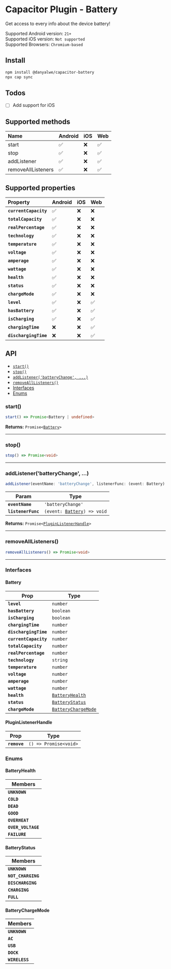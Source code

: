 # Capacitor Plugin - Battery

Get access to every info about the device battery!

Supported Android version: `21+`\
Supported iOS version: `Not supported`\
Supported Browsers: `Chromium-based`

## Install

```bash
npm install @danyalwe/capacitor-battery
npx cap sync
```

## Todos

- [ ] Add support for iOS

## Supported methods

| Name               | Android | iOS | Web |
| :----------------- | :------ | :-- | :-- |
| start              | ✅      | ❌  | ✅  |
| stop               | ✅      | ❌  | ✅  |
| addListener        | ✅      | ❌  | ✅  |
| removeAllListeners | ✅      | ❌  | ✅  |

## Supported properties

| Property              | Android | iOS | Web |
| :-------------------- | :------ | :-- | :-- |
| **`currentCapacity`** | ✅      | ❌  | ❌  |
| **`totalCapacity`**   | ✅      | ❌  | ❌  |
| **`realPercentage`**  | ✅      | ❌  | ❌  |
| **`technology`**      | ✅      | ❌  | ❌  |
| **`temperature`**     | ✅      | ❌  | ❌  |
| **`voltage`**         | ✅      | ❌  | ❌  |
| **`amperage`**        | ✅      | ❌  | ❌  |
| **`wattage`**         | ✅      | ❌  | ❌  |
| **`health`**          | ✅      | ❌  | ❌  |
| **`status`**          | ✅      | ❌  | ❌  |
| **`chargeMode`**      | ✅      | ❌  | ❌  |
| **`level`**           | ✅      | ❌  | ✅  |
| **`hasBattery`**      | ✅      | ❌  | ✅  |
| **`isCharging`**      | ✅      | ❌  | ✅  |
| **`chargingTime`**    | ❌      | ❌  | ✅  |
| **`dischargingTime`** | ❌      | ❌  | ✅  |

## API

<docgen-index>

* [`start()`](#start)
* [`stop()`](#stop)
* [`addListener('batteryChange', ...)`](#addlistenerbatterychange)
* [`removeAllListeners()`](#removealllisteners)
* [Interfaces](#interfaces)
* [Enums](#enums)

</docgen-index>

<docgen-api>
<!--Update the source file JSDoc comments and rerun docgen to update the docs below-->

### start()

```typescript
start() => Promise<Battery | undefined>
```

**Returns:** <code>Promise&lt;<a href="#battery">Battery</a>&gt;</code>

--------------------


### stop()

```typescript
stop() => Promise<void>
```

--------------------


### addListener('batteryChange', ...)

```typescript
addListener(eventName: 'batteryChange', listenerFunc: (event: Battery) => void) => Promise<PluginListenerHandle>
```

| Param              | Type                                                            |
| ------------------ | --------------------------------------------------------------- |
| **`eventName`**    | <code>'batteryChange'</code>                                    |
| **`listenerFunc`** | <code>(event: <a href="#battery">Battery</a>) =&gt; void</code> |

**Returns:** <code>Promise&lt;<a href="#pluginlistenerhandle">PluginListenerHandle</a>&gt;</code>

--------------------


### removeAllListeners()

```typescript
removeAllListeners() => Promise<void>
```

--------------------


### Interfaces


#### Battery

| Prop                  | Type                                                            |
| --------------------- | --------------------------------------------------------------- |
| **`level`**           | <code>number</code>                                             |
| **`hasBattery`**      | <code>boolean</code>                                            |
| **`isCharging`**      | <code>boolean</code>                                            |
| **`chargingTime`**    | <code>number</code>                                             |
| **`dischargingTime`** | <code>number</code>                                             |
| **`currentCapacity`** | <code>number</code>                                             |
| **`totalCapacity`**   | <code>number</code>                                             |
| **`realPercentage`**  | <code>number</code>                                             |
| **`technology`**      | <code>string</code>                                             |
| **`temperature`**     | <code>number</code>                                             |
| **`voltage`**         | <code>number</code>                                             |
| **`amperage`**        | <code>number</code>                                             |
| **`wattage`**         | <code>number</code>                                             |
| **`health`**          | <code><a href="#batteryhealth">BatteryHealth</a></code>         |
| **`status`**          | <code><a href="#batterystatus">BatteryStatus</a></code>         |
| **`chargeMode`**      | <code><a href="#batterychargemode">BatteryChargeMode</a></code> |


#### PluginListenerHandle

| Prop         | Type                                      |
| ------------ | ----------------------------------------- |
| **`remove`** | <code>() =&gt; Promise&lt;void&gt;</code> |


### Enums


#### BatteryHealth

| Members            |
| ------------------ |
| **`UNKNOWN`**      |
| **`COLD`**         |
| **`DEAD`**         |
| **`GOOD`**         |
| **`OVERHEAT`**     |
| **`OVER_VOLTAGE`** |
| **`FAILURE`**      |


#### BatteryStatus

| Members            |
| ------------------ |
| **`UNKNOWN`**      |
| **`NOT_CHARGING`** |
| **`DISCHARGING`**  |
| **`CHARGING`**     |
| **`FULL`**         |


#### BatteryChargeMode

| Members        |
| -------------- |
| **`UNKNOWN`**  |
| **`AC`**       |
| **`USB`**      |
| **`DOCK`**     |
| **`WIRELESS`** |

</docgen-api>

